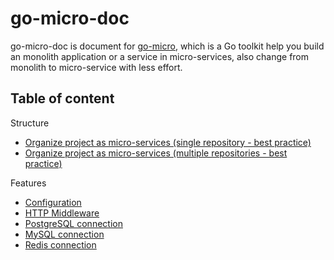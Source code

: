 # go-micro-doc

go-micro-doc is document for [go-micro](https://github.com/wizk3y/go-micro), which is a Go toolkit help you build an monolith application or a service in micro-services, also change from monolith to micro-service with less effort.

## Table of content
Structure
- [Organize project as micro-services (single repository - best practice)](https://github.com/wizk3y/go-micro-doc/tree/master/structure/single_repository.md)
- [Organize project as micro-services (multiple repositories - best practice)](https://github.com/wizk3y/go-micro-doc/tree/master/structure/multiple_repositories.md)

Features
- [Configuration](https://github.com/wizk3y/go-micro-doc/tree/master/feature/configuration.md)
- [HTTP Middleware](https://github.com/wizk3y/go-micro-doc/tree/master/feature/http_middleware.md)
- [PostgreSQL connection](https://github.com/wizk3y/go-micro-doc/tree/master/feature/postgresql_connection.md)
- [MySQL connection](https://github.com/wizk3y/go-micro-doc/tree/master/feature/mysql_connection.md)
- [Redis connection](https://github.com/wizk3y/go-micro-doc/tree/master/feature/redis_connection.md)